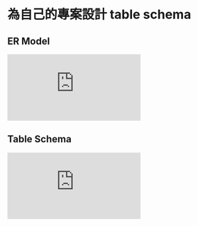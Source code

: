 # 為自己的專案設計 table schema

## ER Model

![ER Model](https://github.com/bscny/VocabularyLetsUlearn/blob/feature_planning02/planning-02/asset/pdfs/Vocabletulearn_er_model.pdf)

## Table Schema

![Table Schema](https://github.com/bscny/VocabularyLetsUlearn/blob/feature_planning02/planning-02/asset/pdfs/Tables.pdf)
